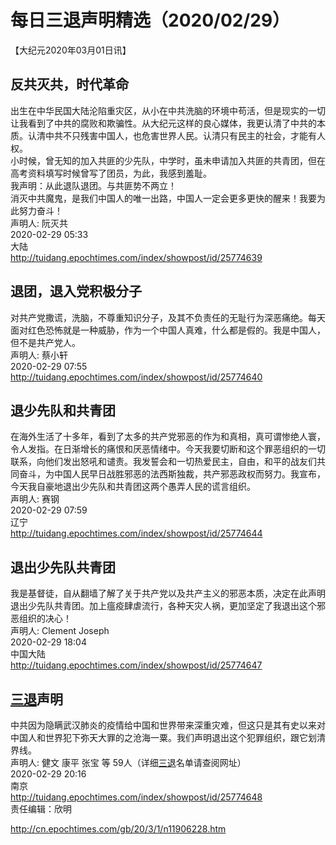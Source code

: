 # 每日三退声明精选（2020/02/29）
  
  
【大纪元2020年03月01日讯】  
## 反共灭共，时代革命  
出生在中华民国大陆沦陷重灾区，从小在中共洗脑的环境中苟活，但是现实的一切让我看到了中共的腐败和欺骗性。从大纪元这样的良心媒体，我更认清了中共的本质。认清中共不只残害中国人，也危害世界人民。认清只有民主的社会，才能有人权。  
小时候，曾无知的加入共匪的少先队，中学时，虽未申请加入共匪的共青团，但在高考资料填写时候曾写了团员，为此，我感到羞耻。  
我声明：从此退队退团。与共匪势不两立！  
消灭中共魔鬼，是我们中国人的唯一出路，中国人一定会更多更快的醒来！我要为此努力奋斗！  
声明人: 阮灭共  
2020-02-29 05:33  
大陆  
http://tuidang.epochtimes.com/index/showpost/id/25774639  
## 退团，退入党积极分子  
对共产党撒谎，洗脑，不尊重知识分子，及其不负责任的无耻行为深恶痛绝。每天面对红色恐怖就是一种威胁，作为一个中国人真难，什么都是假的。我是中国人，但不是共产党人。  
声明人: 蔡小轩  
2020-02-29 07:55  
http://tuidang.epochtimes.com/index/showpost/id/25774640  
## 退少先队和共青团  
在海外生活了十多年，看到了太多的共产党邪恶的作为和真相，真可谓惨绝人寰，令人发指。在日渐增长的痛恨和厌恶情绪中。今天我要切断和这个罪恶组织的一切联系，向他们发出怒吼和谴责。我发誓会和一切热爱民主，自由，和平的战友们共同奋斗，为中国人民早日战胜邪恶的法西斯独裁，共产邪恶政权而努力。我宣布，今天我自豪地退出少先队和共青团这两个愚弄人民的谎言组织。  
声明人: 赛钢  
2020-02-29 07:59  
辽宁  
http://tuidang.epochtimes.com/index/showpost/id/25774644  
## 退出少先队共青团  
我是基督徒，自从翻墙了解了关于共产党以及共产主义的邪恶本质，决定在此声明退出少先队共青团。加上瘟疫肆虐流行，各种天灾人祸，更加坚定了我退出这个邪恶组织的决心！  
声明人: Clement Joseph  
2020-02-29 18:04  
中国大陆  
http://tuidang.epochtimes.com/index/showpost/id/25774647  
## <a href="http://cn.epochtimes.com/gb/tag/%E4%B8%89%E9%80%80.html">三退</a>声明  
中共因为隐瞒武汉肺炎的疫情给中国和世界带来深重灾难，但这只是其有史以来对中国人和世界犯下弥天大罪的之沧海一粟。我们声明退出这个犯罪组织，跟它划清界线。  
声明人: 健文 康平 张宝 等 59人（详细<a href="http://cn.epochtimes.com/gb/tag/%E4%B8%89%E9%80%80.html">三退</a>名单请查阅网址）  
2020-02-29 20:16  
南京  
http://tuidang.epochtimes.com/index/showpost/id/25774648  
责任编辑：欣明  
  
  
  
http://cn.epochtimes.com/gb/20/3/1/n11906228.htm
